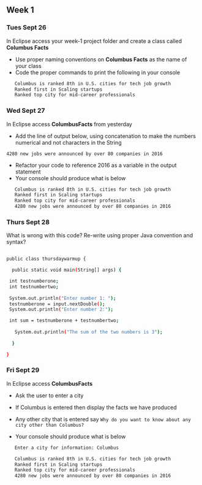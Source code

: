 ## Week 1

### Tues Sept 26

In Eclipse access your week-1 project folder and create a class called **Columbus Facts**
  - Use proper naming conventions on **Columbus Facts** as the name of your class
  - Code the proper commands to print the following in your console
 
 ```bash
    Columbus is ranked 8th in U.S. cities for tech job growth
    Ranked first in Scaling startups
    Ranked top city for mid-career professionals 
   ```
  

### Wed Sept 27

In Eclipse access **ColumbusFacts** from yesterday
  - Add the line of output below, using concatenation to make the numbers numerical and not characters in the String
  
  `4280 new jobs were announced by over 80 companies in 2016`
  
  - Refactor your code to reference 2016 as a variable in the output statement
  - Your console should produce what is below
 
 ```bash
    Columbus is ranked 8th in U.S. cities for tech job growth
    Ranked first in Scaling startups
    Ranked top city for mid-career professionals 
    4280 new jobs were announced by over 80 companies in 2016
   ```

### Thurs Sept 28

What is wrong with this code? Re-write using proper Java convention and syntax?

 ```bash
   
public class thursdaywarmup {

   public static void main(String[] args) {
 
  int testnumberone;
  int testnumbertwo;
  
  System.out.println("Enter number 1: ");
  testnumberone = input.nextDouble();
  System.out.println("Enter number 2:");
 
  int sum = testnumberone + testnumbertwo; 
   
   	System.out.println("The sum of the two numbers is 3");
   	
   }

}
   ```


### Fri Sept 29

In Eclipse access **ColumbusFacts** 
  - Ask the user to enter a city
  - If Columbus is entered then display the facts we have produced
  - Any other city that is entered say 
   `Why do you want to know about any city other than Columbus?`
   
  - Your console should produce what is below
 
 ```bash
    Enter a city for information: Columbus

    Columbus is ranked 8th in U.S. cities for tech job growth
    Ranked first in Scaling startups
    Ranked top city for mid-career professionals 
    4280 new jobs were announced by over 80 companies in 2016
  ```


<!---
this is a comment
-->
